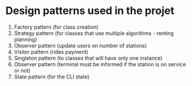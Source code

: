 # Design patterns used in the projet

1. Factory pattern (for class creation)
2. Strategy pattern (for classes that use multiple algorithms - renting planning)
3. Observer pattern (update users on number of stations)
4. Visitor pattern (rides payment)
5. Singleton pattern (to classes that will have only one instance)
6. Observer pattern (terminal must be informed if the station is on service or not)
7. State pattern (for the CLI state)